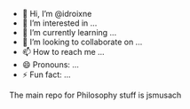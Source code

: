 - 👋 Hi, I’m @idroixne
- 👀 I’m interested in ...
- 🌱 I’m currently learning ...
- 💞️ I’m looking to collaborate on ...
- 📫 How to reach me ...
- 😄 Pronouns: ...
- ⚡ Fun fact: ...

<!---
idroixne/idroixne is a ✨ special ✨ repository because its `README.md` (this file) appears on your GitHub profile.
You can click the Preview link to take a look at your changes.
--->

The main repo for Philosophy stuff is jsmusach
